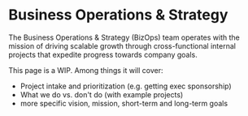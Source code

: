 # Business Operations & Strategy

The Business Operations & Strategy (BizOps) team operates with the mission of driving scalable growth through cross-functional internal projects that expedite progress towards company goals.

This page is a WIP. Among things it will cover:
- Project intake and prioritization (e.g. getting exec sponsorship)
- What we do vs. don't do (with example projects)
- more specific vision, mission, short-term and long-term goals